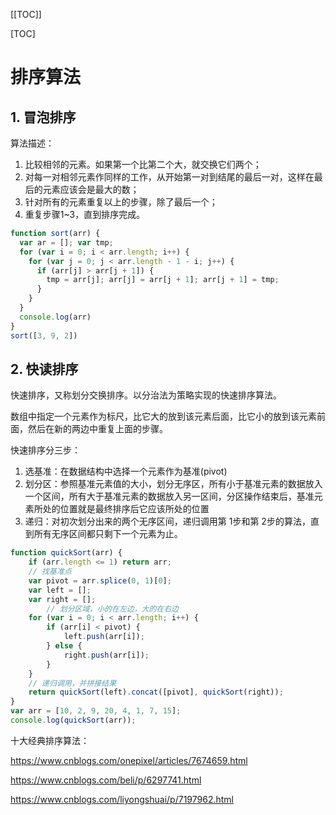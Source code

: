 [[TOC]]

[TOC]

# 排序算法

## 1. 冒泡排序

算法描述：

1. 比较相邻的元素。如果第一个比第二个大，就交换它们两个；
2. 对每一对相邻元素作同样的工作，从开始第一对到结尾的最后一对，这样在最后的元素应该会是最大的数；
3. 针对所有的元素重复以上的步骤，除了最后一个；
4. 重复步骤1~3，直到排序完成。

```javascript
function sort(arr) {
  var ar = []; var tmp;
  for (var i = 0; i < arr.length; i++) {
    for (var j = 0; j < arr.length - 1 - i; j++) {
      if (arr[j] > arr[j + 1]) {
        tmp = arr[j]; arr[j] = arr[j + 1]; arr[j + 1] = tmp;
      }
    }
  }
  console.log(arr)
}
sort([3, 9, 2])
```



## 2. 快读排序

快速排序，又称划分交换排序。以分治法为策略实现的快速排序算法。

数组中指定一个元素作为标尺，比它大的放到该元素后面，比它小的放到该元素前面，然后在新的两边中重复上面的步骤。

快速排序分三步：

1. 选基准：在数据结构中选择一个元素作为基准(pivot)
2. 划分区：参照基准元素值的大小，划分无序区，所有小于基准元素的数据放入一个区间，所有大于基准元素的数据放入另一区间，分区操作结束后，基准元素所处的位置就是最终排序后它应该所处的位置
3. 递归：对初次划分出来的两个无序区间，递归调用第 1步和第 2步的算法，直到所有无序区间都只剩下一个元素为止。

```js
function quickSort(arr) {
    if (arr.length <= 1) return arr;
    // 找基准点
    var pivot = arr.splice(0, 1)[0];
    var left = [];
    var right = [];
		// 划分区域，小的在左边，大的在右边
    for (var i = 0; i < arr.length; i++) {
        if (arr[i] < pivot) {
            left.push(arr[i]);
        } else {
            right.push(arr[i]);
        }
    }
  	// 递归调用，并拼接结果
    return quickSort(left).concat([pivot], quickSort(right));
}
var arr = [10, 2, 9, 20, 4, 1, 7, 15];
console.log(quickSort(arr));
```







十大经典排序算法：

https://www.cnblogs.com/onepixel/articles/7674659.html

https://www.cnblogs.com/beli/p/6297741.html

https://www.cnblogs.com/liyongshuai/p/7197962.html